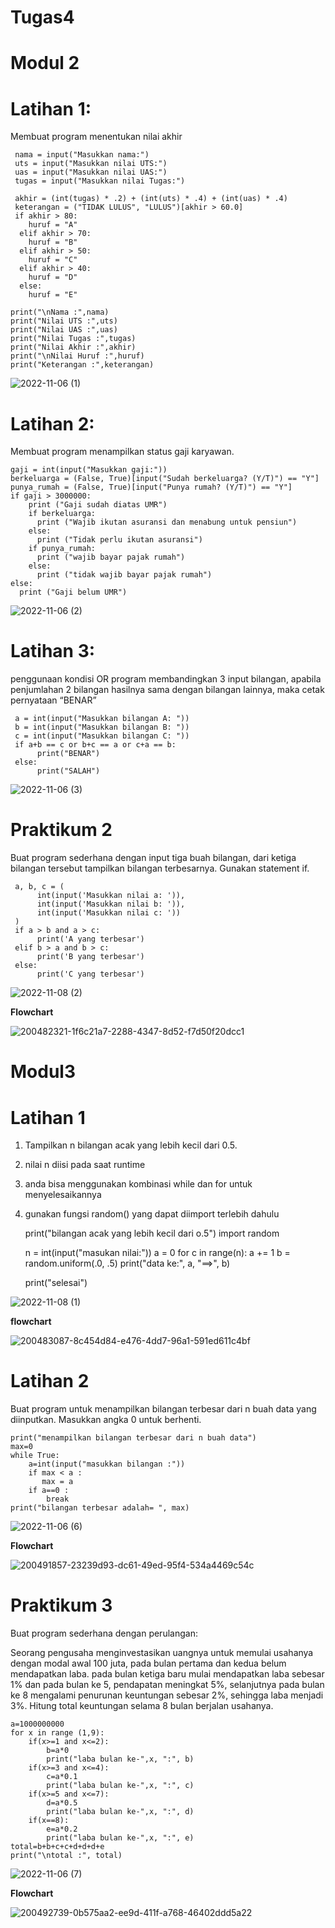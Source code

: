 # Tugas4
# **Modul 2**

# **Latihan 1:** 
Membuat program menentukan nilai akhir

     nama = input("Masukkan nama:")
     uts = input("Masukkan nilai UTS:")
     uas = input("Masukkan nilai UAS:")
     tugas = input("Masukkan nilai Tugas:")
  
     akhir = (int(tugas) * .2) + (int(uts) * .4) + (int(uas) * .4)
     keterangan = ("TIDAK LULUS", "LULUS")[akhir > 60.0]
     if akhir > 80:
        huruf = "A"
      elif akhir > 70:
        huruf = "B"
      elif akhir > 50:
        huruf = "C"
      elif akhir > 40:
        huruf = "D"
      else:
        huruf = "E"
    
    print("\nNama :",nama)
    print("Nilai UTS :",uts)
    print("Nilai UAS :",uas)
    print("Nilai Tugas :",tugas)
    print("Nilai Akhir :",akhir)
    print("\nNilai Huruf :",huruf)
    print("Keterangan :",keterangan)

![2022-11-06 (1)](https://user-images.githubusercontent.com/115775237/200157183-218c14c5-d881-4345-9d5f-2eabffe37d10.png)

# **Latihan 2:**

Membuat program menampilkan status gaji karyawan.

    gaji = int(input("Masukkan gaji:"))
    berkeluarga = (False, True)[input("Sudah berkeluarga? (Y/T)") == "Y"]
    punya_rumah = (False, True)[input("Punya rumah? (Y/T)") == "Y"]
    if gaji > 3000000:
        print ("Gaji sudah diatas UMR")
        if berkeluarga:
          print ("Wajib ikutan asuransi dan menabung untuk pensiun")
        else:
          print ("Tidak perlu ikutan asuransi")
        if punya_rumah:
          print ("wajib bayar pajak rumah")
        else:
          print ("tidak wajib bayar pajak rumah")
    else:
      print ("Gaji belum UMR")

![2022-11-06 (2)](https://user-images.githubusercontent.com/115775237/200157215-c4cb0a6b-740f-4450-96b0-82d12d0dbe46.png)

# **Latihan 3:**

penggunaan kondisi OR program membandingkan 3 input bilangan, apabila penjumlahan 2 bilangan hasilnya sama dengan bilangan lainnya, maka cetak pernyataan “BENAR”

     a = int(input("Masukkan bilangan A: "))
     b = int(input("Masukkan bilangan B: "))
     c = int(input("Masukkan bilangan C: "))
     if a+b == c or b+c == a or c+a == b:
          print("BENAR")
     else:
          print("SALAH")
      
![2022-11-06 (3)](https://user-images.githubusercontent.com/115775237/200157242-6198e26f-37a1-4f47-b177-b956056adb22.png)
  
# **Praktikum 2**

Buat program sederhana dengan input tiga buah bilangan, dari ketiga bilangan
tersebut tampilkan bilangan terbesarnya. Gunakan statement if.

     a, b, c = (
          int(input('Masukkan nilai a: ')),
          int(input('Masukkan nilai b: ')),
          int(input('Masukkan nilai c: '))
     )
     if a > b and a > c:
          print('A yang terbesar')
     elif b > a and b > c:
          print('B yang terbesar')
     else:
          print('C yang terbesar')

![2022-11-08 (2)](https://user-images.githubusercontent.com/115775237/200522792-18622659-df9d-4801-a63c-c0d7533ae534.png)

**Flowchart**

![200482321-1f6c21a7-2288-4347-8d52-f7d50f20dcc1](https://user-images.githubusercontent.com/115775237/200523091-2e92028d-de7d-41c5-a88f-032e74b04ec8.png)

# **Modul3**

# **Latihan 1**

1. Tampilkan n bilangan acak yang lebih kecil dari 0.5.
2. nilai n diisi pada saat runtime
3. anda bisa menggunakan kombinasi while dan for untuk menyelesaikannya
4. gunakan fungsi random() yang dapat diimport terlebih dahulu

     print("bilangan acak yang lebih kecil dari o.5")
     import random

     n = int(input("masukan nilai:"))
     a = 0
     for c in range(n):
          a += 1
          b = random.uniform(.0, .5)
          print("data ke:", a, "==>", b)

     print("selesai")

![2022-11-08 (1)](https://user-images.githubusercontent.com/115775237/200519047-0eaaa049-40c2-4283-8537-708b9a9b0e10.png)

**flowchart**

![200483087-8c454d84-e476-4dd7-96a1-591ed611c4bf](https://user-images.githubusercontent.com/115775237/200520077-f251f0bf-350b-42d3-b67c-ea6f39c8a4ea.png)

# **Latihan 2**

Buat program untuk menampilkan bilangan terbesar dari n buah data yang diinputkan. Masukkan angka 0 untuk berhenti.
    
    print("menampilkan bilangan terbesar dari n buah data")
    max=0
    while True:
        a=int(input("masukkan bilangan :"))
        if max < a :
           max = a
        if a==0 :
            break
    print("bilangan terbesar adalah= ", max)

![2022-11-06 (6)](https://user-images.githubusercontent.com/115775237/200157454-130a9ee1-b0bd-446a-a17e-0f7affcace84.png)

**Flowchart**

![200491857-23239d93-dc61-49ed-95f4-534a4469c54c](https://user-images.githubusercontent.com/115775237/200523921-71ce79ed-7509-41d8-b874-9049c754a85c.png)

# **Praktikum 3**

Buat program sederhana dengan perulangan:

Seorang pengusaha menginvestasikan uangnya untuk memulai usahanya dengan modal awal 100 juta, pada bulan pertama dan kedua belum mendapatkan laba. pada bulan ketiga baru mulai mendapatkan laba sebesar 1% dan pada bulan ke 5, pendapatan meningkat 5%, selanjutnya pada bulan ke 8 mengalami penurunan keuntungan sebesar 2%, sehingga laba menjadi 3%. Hitung total keuntungan selama 8 bulan berjalan usahanya.

    a=1000000000
    for x in range (1,9):
        if(x>=1 and x<=2):
            b=a*0
            print("laba bulan ke-",x, ":", b)
        if(x>=3 and x<=4):
            c=a*0.1
            print("laba bulan ke-",x, ":", c)
        if(x>=5 and x<=7):
            d=a*0.5
            print("laba bulan ke-",x, ":", d)
        if(x==8):
            e=a*0.2
            print("laba bulan ke-",x, ":", e)
    total=b+b+c+c+d+d+d+e
    print("\ntotal :", total)
    
![2022-11-06 (7)](https://user-images.githubusercontent.com/115775237/200157479-2b49efa3-6ae3-43e5-aba8-9c9ccf92048d.png)

**Flowchart**

![200492739-0b575aa2-ee9d-411f-a768-46402ddd5a22](https://user-images.githubusercontent.com/115775237/200523654-91de6485-2606-4443-98d1-f5bbb40673e9.png)

